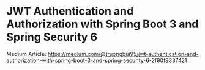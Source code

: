# JWT Authentication and Authorization with Spring Boot 3 and Spring Security 6

Medium
Article: https://medium.com/@truongbui95/jwt-authentication-and-authorization-with-spring-boot-3-and-spring-security-6-2f90f9337421
